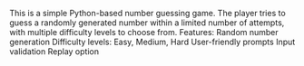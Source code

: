 This is a simple Python-based number guessing game. 
The player tries to guess a randomly generated number within a limited number of attempts, with multiple difficulty levels to choose from.
Features:
    Random number generation
    Difficulty levels: Easy, Medium, Hard 
    User-friendly prompts
    Input validation
    Replay option
  
